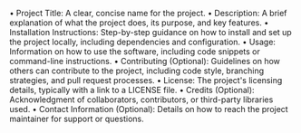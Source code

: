 •  Project Title: A clear, concise name for the project.
•  Description: A brief explanation of what the project does, its purpose, and key features.
•  Installation Instructions: Step-by-step guidance on how to install and set up the project locally, including dependencies and configuration.
•  Usage: Information on how to use the software, including code snippets or command-line instructions.
•  Contributing (Optional): Guidelines on how others can contribute to the project, including code style, branching strategies, and pull request processes.
•  License: The project's licensing details, typically with a link to a LICENSE file.
•  Credits (Optional): Acknowledgment of collaborators, contributors, or third-party libraries used.
•  Contact Information (Optional): Details on how to reach the project maintainer for support or questions.
